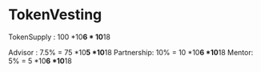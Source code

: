 # TokenVesting


TokenSupply : 100 *10**6 * 10**18

Advisor : 7.5% = 75 *10**5 *10**18
Partnership: 10% = 10 *10**6 *10**18
Mentor: 5% = 5 *10**6 *10**18

